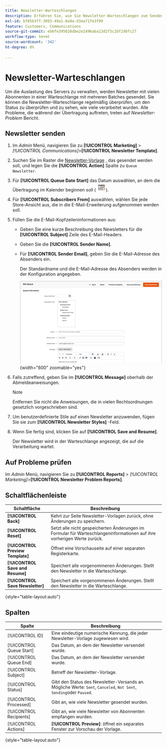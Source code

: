 ```yaml
---
title: Newsletter-Warteschlangen
description: Erfahren Sie, wie Sie Newsletter-Warteschlangen zum Senden mehrerer Newsletter-Batches verwalten.
exl-id: bf85b3ff-3093-49a1-8a9a-d3ea71fe3f09
feature: Customers, Communications
source-git-commit: eb0fe395020dbe2e2496aba13d2f5c2bf2d0fc27
workflow-type: tm+mt
source-wordcount: '342'
ht-degree: 0%

---
```


# Newsletter-Warteschlangen

Um die Auslastung des Servers zu verwalten, werden Newsletter mit vielen Abonnenten in einer Warteschlange mit mehreren Batches gesendet. Sie können die Newsletter-Warteschlange regelmäßig überprüfen, um den Status zu überprüfen und zu sehen, wie viele verarbeitet wurden. Alle Probleme, die während der Übertragung auftreten, treten auf _Newsletter-Problem_ Bericht.

## Newsletter senden

1. Im _Admin_ Menü, navigieren Sie zu **[!UICONTROL Marketing]** > _[!UICONTROL Communications]_>**[!UICONTROL Newsletter Template]**.

1. Suchen Sie im Raster die [Newsletter-Vorlage](newsletter-template.md) , das gesendet werden soll, und legen Sie die **[!UICONTROL Action]** Spalte zu `Queue Newsletter`.

1. Für **[!UICONTROL Queue Date Start]** das Datum auswählen, an dem die Übertragung im Kalender beginnen soll (![Kalendersymbol](../assets/icon-calendar.png)).

1. Für **[!UICONTROL Subscribers From]** auswählen, wählen Sie jede Store-Ansicht aus, die in die E-Mail-Erweiterung aufgenommen werden soll.

1. Füllen Sie die E-Mail-Kopfzeileninformationen aus:

   - Geben Sie eine kurze Beschreibung des Newsletters für die **[!UICONTROL Subject]** Zeile des E-Mail-Headers.

   - Geben Sie die **[!UICONTROL Sender Name]**.

   - Für **[!UICONTROL Sender Email]**, geben Sie die E-Mail-Adresse des Absenders ein.

     Der Standardname und die E-Mail-Adresse des Absenders werden in der Konfiguration angegeben.

     ![Newsletter-Warteschlangeninformationen](./assets/newsletter-queue-information1.png){width="600" zoomable="yes"}

1. Falls zutreffend, geben Sie im **[!UICONTROL Message]** oberhalb der Abmeldeanweisungen.

   >[!NOTE]
   >
   >Entfernen Sie nicht die Anweisungen, die in vielen Rechtsordnungen gesetzlich vorgeschrieben sind.

1. Um benutzerdefinierte Stile auf einen Newsletter anzuwenden, fügen Sie sie zum **[!UICONTROL Newsletter Styles]** -Feld.

1. Wenn Sie fertig sind, klicken Sie auf **[!UICONTROL Save and Resume]**.

   Der Newsletter wird in der Warteschlange angezeigt, die auf die Verarbeitung wartet.

## Auf Probleme prüfen

Im _Admin_ Menü, navigieren Sie zu **[!UICONTROL Reports]** > _[!UICONTROL Marketing]_>**[!UICONTROL Newsletter Problem Reports]**.

## Schaltflächenleiste

| Schaltfläche | Beschreibung |
|--- |--- |
| **[!UICONTROL Back]** | Kehrt zur Seite Newsletter-Vorlagen zurück, ohne Änderungen zu speichern. |
| **[!UICONTROL Reset]** | Setzt alle nicht gespeicherten Änderungen im Formular für Warteschlangeninformationen auf ihre vorherigen Werte zurück. |
| **[!UICONTROL Preview Template]** | Öffnet eine Vorschauseite auf einer separaten Registerkarte. |
| **[!UICONTROL Save and Resume]** | Speichert alle vorgenommenen Änderungen. Stellt den Newsletter in die Warteschlange. |
| **[!UICONTROL Save Newsletter]** | Speichert alle vorgenommenen Änderungen. Stellt den Newsletter in die Warteschlange. |

{style="table-layout:auto"}

## Spalten

| Spalte | Beschreibung |
|--- |--- |
| [!UICONTROL ID] | Eine eindeutige numerische Kennung, die jeder Newsletter-Vorlage zugewiesen wird. |
| [!UICONTROL Queue Start] | Das Datum, an dem der Newsletter versendet wurde. |
| [!UICONTROL Queue End] | Das Datum, an dem der Newsletter versendet wurde. |
| [!UICONTROL Subject] | Betreff der Newsletter-Vorlage. |
| [!UICONTROL Status] | Gibt den Status des Newsletter-Versands an. Mögliche Werte: `Sent`, `Canceled`, `Not Sent`, `Sending`oder `Paused`. |
| [!UICONTROL Processed] | Gibt an, wie viele Newsletter gesendet wurden. |
| [!UICONTROL Recipients] | Gibt an, wie viele Newsletter von Abonnenten empfangen wurden. |
| [!UICONTROL Actions] | **[!UICONTROL Preview]**: öffnet ein separates Fenster zur Vorschau der Vorlage. |

{style="table-layout:auto"}
